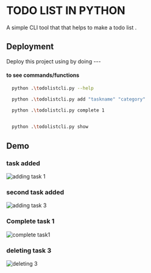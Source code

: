 
# TODO LIST IN PYTHON 

A simple CLI tool that that helps to make a todo list .


## Deployment

Deploy this project using by doing ---

#### to see commands/functions
```bash
  python .\todolistcli.py --help
```
```bash
  python .\todolistcli.py add "taskname" "category"
```
```bash
  python .\todolistcli.py complete 1
  
```
```bash
  python .\todolistcli.py show
```


## Demo

### task added
![adding task 1](https://user-images.githubusercontent.com/112235622/227479471-87045fcb-4b8b-451d-9227-37cd15d05cac.png)

### second task added

![adding task 3](https://user-images.githubusercontent.com/112235622/227479561-1f93407d-ce5c-407c-81aa-0829b5fc1594.png)

### Complete task 1

![complete task1](https://user-images.githubusercontent.com/112235622/227479654-eb94a04e-8a2e-40d3-a152-69f6b3907616.png)

### deleting task 3

![deleting 3](https://user-images.githubusercontent.com/112235622/227479691-6851035f-61a2-4b22-a449-091c987d1efa.png)


